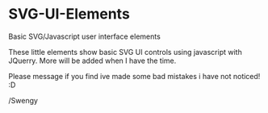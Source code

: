 SVG-UI-Elements
===============

Basic SVG/Javascript user interface elements

These little elements show basic SVG UI controls using javascript with JQuerry.
More will be added when I have the time.

Please message if you find ive made some bad mistakes i have not noticed! :D

/Swengy
